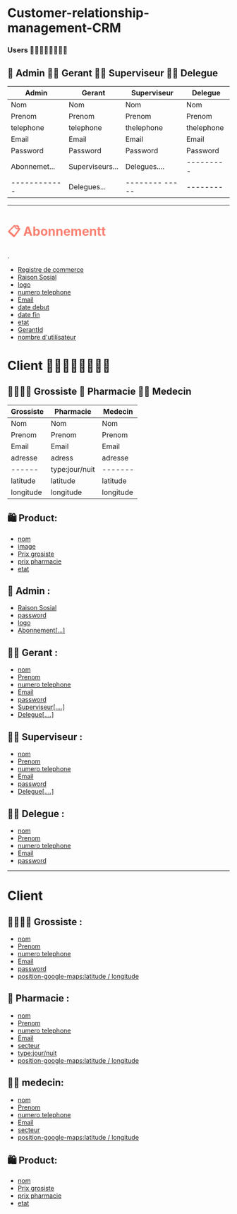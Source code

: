 # Customer-relationship-management-CRM

### Users 👨🏽‍👩🏽‍👧🏽‍👦🏽




 ## 🤴 Admin        👨‍🦳 Gerant  👨‍🦱 Superviseur 👨‍🦲 Delegue 
| Admin      | Gerant           |  Superviseur  |Delegue   |
| -----------| -----------------|---------------|----------|
| Nom        | Nom              |Nom            | Nom      |
|Prenom      |Prenom            |Prenom         | Prenom   |
|telephone    |telephone         |thelephone    |thelephone|
|Email       |Email             |Email          | Email    |
|Password    |Password          |Password       | Password |
|Abonnemet...|Superviseurs...   |Delegues....   |--------- |
|------------|Delegues...       |-------- ----- | -------- |

 ---------------------------
<h1 style="color:Salmon;">📋 Abonnementt</h1>.

- [Registre de commerce](#)
- [Raison Sosial](#)
- [logo](#)
- [numero telephone](#)
- [Email](#)
- [date debut](#)
- [date  fin](#)
- [etat](#)
- [GerantId](#)
- [nombre d'utilisateur](#)


# Client 👨🏽‍👩🏽‍👧🏽‍👦🏽

## 👨‍👨‍👦‍👦 Grossiste  💊 Pharmacie  👨‍⚕️ Medecin 

| Grossiste  | Pharmacie        |  Medecin      |
| -----------| -----------------|---------------|
| Nom        | Nom              |Nom            |
|Prenom      |Prenom            |Prenom         |
|Email       |Email             |Email          |
|adresse     |adress            |adresse        |
|------      |type:jour/nuit    |-------        |
|latitude    |latitude          |latitude       |
|longitude   |longitude         |longitude      |

## 🛍️ Product:
- [nom](#)
- [image](#)
- [Prix grosiste](#)
- [prix pharmacie](#)
- [etat](#)
## 🤴 Admin :

- [Raison Sosial](#)     
- [password](#)          
- [logo](#)
- [Abonnement[...]](#)
## 👨‍🦳 Gerant :
- [nom](#)
- [Prenom](#)
- [numero telephone](#)
- [Email](#)
- [password](#)
- [Superviseur[....]](#)
- [Delegue[....]](#)

## 👨‍🦱 Superviseur :
- [nom](#)
- [Prenom](#)
- [numero telephone](#)
- [Email](#)
- [password](#)
- [Delegue[....]](#)

## 👨‍🦲 Delegue :
- [nom](#)
- [Prenom](#)
- [numero telephone](#)
- [Email](#)
- [password](#)
-----------------------

# Client 

## 👨‍👨‍👦‍👦 Grossiste :
- [nom](#)
- [Prenom](#)
- [numero telephone](#)
- [Email](#)
- [password](#)
- [position-google-maps:latitude / longitude](#)
## 💊 Pharmacie :
- [nom](#)
- [Prenom](#)
- [numero telephone](#)
- [Email](#)
- [secteur](#)
- [type:jour/nuit](#)
- [position-google-maps:latitude / longitude](#)
## 👨‍⚕️ medecin:
- [nom](#)
- [Prenom](#)
- [numero telephone](#)
- [Email](#)
- [secteur](#)
- [position-google-maps:latitude / longitude](#)


## 🛍️ Product:
- [nom](#)
- [Prix grosiste](#)
- [prix pharmacie](#)
- [etat](#)







